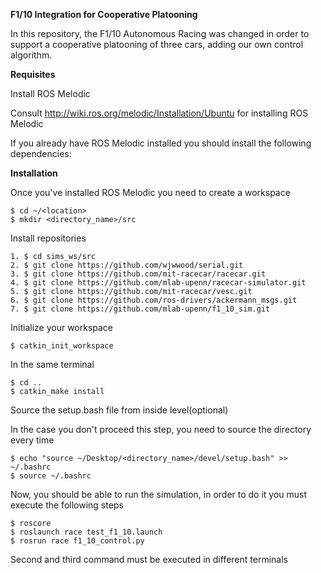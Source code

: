 **F1/10 Integration for Cooperative Platooning**

In this repository, the F1/10 Autonomous Racing was changed in order to support a cooperative platooning of three cars, adding our own control algorithm.

**Requisites**

Install ROS Melodic

Consult http://wiki.ros.org/melodic/Installation/Ubuntu for installing ROS Melodic

If you already have ROS Melodic installed you should install the following dependencies:

**Installation**

Once you've installed ROS Melodic you need to create a workspace

```
$ cd ~/<location>
$ mkdir <directory_name>/src
```

Install repositories

```
1. $ cd sims_ws/src
2. $ git clone https://github.com/wjwwood/serial.git
3. $ git clone https://github.com/mit-racecar/racecar.git
4. $ git clone https://github.com/mlab-upenn/racecar-simulator.git
5. $ git clone https://github.com/mit-racecar/vesc.git
6. $ git clone https://github.com/ros-drivers/ackermann_msgs.git
7. $ git clone https://github.com/mlab-upenn/f1_10_sim.git
```

Initialize your workspace

`$ catkin_init_workspace`

In the same terminal

```
$ cd ..
$ catkin_make install
```

Source the setup.bash file from inside level(optional)

In the case you don't proceed this step, you need to source the directory every time

```
$ echo "source ~/Desktop/<directory_name>/devel/setup.bash" >> ~/.bashrc
$ source ~/.bashrc
```

Now, you should be able to run the simulation, in order to do it you must execute the following steps

```
$ roscore
$ roslaunch race test_f1_10.launch
$ rosrun race f1_10_control.py
```

Second and third command must be executed in different terminals